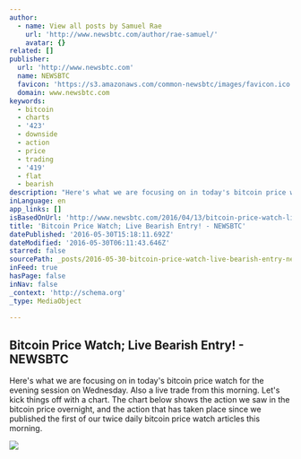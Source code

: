 ```yaml
---
author:
  - name: View all posts by Samuel Rae
    url: 'http://www.newsbtc.com/author/rae-samuel/'
    avatar: {}
related: []
publisher:
  url: 'http://www.newsbtc.com'
  name: NEWSBTC
  favicon: 'https://s3.amazonaws.com/common-newsbtc/images/favicon.ico'
  domain: www.newsbtc.com
keywords:
  - bitcoin
  - charts
  - '423'
  - downside
  - action
  - price
  - trading
  - '419'
  - flat
  - bearish
description: "Here's what we are focusing on in today's bitcoin price watch for the evening session on Wednesday. Also a live trade from this morning. Let's kick things off with a chart. The chart below shows the action we saw in the bitcoin price overnight, and the action that has taken place since we published the first of our twice daily bitcoin price watch articles this morning."
inLanguage: en
app_links: []
isBasedOnUrl: 'http://www.newsbtc.com/2016/04/13/bitcoin-price-watch-live-bearish-entry/'
title: 'Bitcoin Price Watch; Live Bearish Entry! - NEWSBTC'
datePublished: '2016-05-30T15:18:11.692Z'
dateModified: '2016-05-30T06:11:43.646Z'
starred: false
sourcePath: _posts/2016-05-30-bitcoin-price-watch-live-bearish-entry-newsbtc.md
inFeed: true
hasPage: false
inNav: false
_context: 'http://schema.org'
_type: MediaObject

---
```

<article style=""><h1>Bitcoin Price Watch; Live Bearish Entry! - NEWSBTC</h1><p>Here's what we are focusing on in today's bitcoin price watch for the evening session on Wednesday. Also a live trade from this morning. Let's kick things off with a chart. The chart below shows the action we saw in the bitcoin price overnight, and the action that has taken place since we published the first of our twice daily bitcoin price watch articles this morning.</p><img src="http://s3.amazonaws.com/main-newsbtc-images/2016/04/13153520/Screen-Shot-2016-04-13-at-16.31.44.png" /></article>